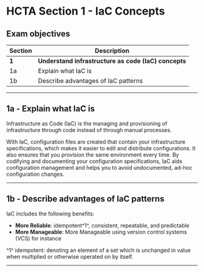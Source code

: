 # HCTA Section 1 - IaC Concepts

## Exam objectives


Section | Description |
------- | ----------- |  
**1**	| **Understand infrastructure as code (IaC) concepts**
1a	| Explain what IaC is
1b	| Describe advantages of IaC patterns

---  

## 1a	- Explain what IaC is

Infrastructure as Code (IaC) is the managing and provisioning of infrastructure through code instead of through manual processes.

With IaC, configuration files are created that contain your infrastructure specifications, which makes it easier to edit and distribute configurations. It also ensures that you provision the same environment every time. By codifying and documenting your configuration specifications, IaC aids configuration management and helps you to avoid undocumented, ad-hoc configuration changes.

---  

## 1b - Describe advantages of IaC patterns

IaC includes the following benefits:
- **More Reliable**: idempotent^1^, consistent, repeatable, and predictable
- **More Manageable**: More Manageable using version control systems (VCS) for instance

^1^ idempotent: denoting an element of a set which is unchanged in value when multiplied or otherwise operated on by itself.

---

